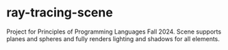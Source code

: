 # ray-tracing-scene
Project for Principles of Programming Languages Fall 2024. Scene supports planes and spheres and fully renders lighting and shadows for all elements.
